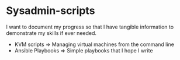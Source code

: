 # Sysadmin-scripts

I want to document my progress so that I have tangible information to demonstrate my skills if ever needed.

* KVM scripts => Managing virtual machines from the command line
* Ansible Playbooks => Simple playbooks that I hope I write

